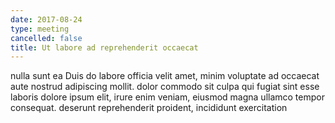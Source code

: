```yaml
---
date: 2017-08-24
type: meeting
cancelled: false
title: Ut labore ad reprehenderit occaecat
---
```

nulla sunt ea Duis do labore officia velit amet, minim voluptate ad occaecat aute nostrud adipiscing mollit. dolor commodo sit culpa qui fugiat sint esse laboris dolore ipsum elit, irure enim veniam, eiusmod magna ullamco tempor consequat. deserunt reprehenderit proident, incididunt exercitation